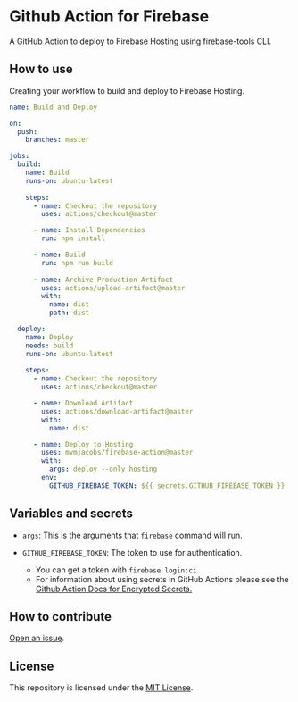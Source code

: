# Github Action for Firebase
A GitHub Action to deploy to Firebase Hosting using firebase-tools CLI.

## How to use
Creating your workflow to build and deploy to Firebase Hosting.

```yaml
name: Build and Deploy

on:
  push:
    branches: master

jobs:
  build:
    name: Build
    runs-on: ubuntu-latest
    
    steps:
      - name: Checkout the repository
        uses: actions/checkout@master

      - name: Install Dependencies
        run: npm install

      - name: Build
        run: npm run build
      
      - name: Archive Production Artifact
        uses: actions/upload-artifact@master
        with:
          name: dist
          path: dist

  deploy:
    name: Deploy
    needs: build
    runs-on: ubuntu-latest
    
    steps:
      - name: Checkout the repository
        uses: actions/checkout@master

      - name: Download Artifact
        uses: actions/download-artifact@master
        with:
          name: dist

      - name: Deploy to Hosting
        uses: mvmjacobs/firebase-action@master
        with:
          args: deploy --only hosting
        env:
          GITHUB_FIREBASE_TOKEN: ${{ secrets.GITHUB_FIREBASE_TOKEN }}
```

## Variables and secrets
* `args`: This is the arguments that `firebase` command will run.

* `GITHUB_FIREBASE_TOKEN`: The token to use for authentication.
  - You can get a token with `firebase login:ci`
  - For information about using secrets in GitHub Actions please see the [Github Action Docs for Encrypted Secrets.](https://help.github.com/en/actions/automating-your-workflow-with-github-actions/creating-and-using-encrypted-secrets)

## How to contribute
[Open an issue](https://github.com/mvmjacobs/firebase-action/issues).

## License
This repository is licensed under the [MIT License](https://github.com/mvmjacobs/firebase-action/blob/master/LICENSE.md).
